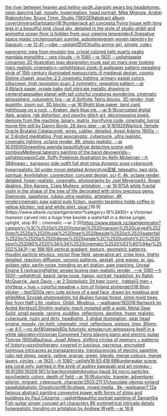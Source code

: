 [the river between heaven and hell](https://www.ebank.nz/aiartgenerator?category=the%2520river%2520between%2520heaven%2520and%2520hell)[no-god](https://www.ebank.nz/aiartgenerator?category=no-god)[A Jiangshi wears big headphones, neon dancing hall, moody, hyperrealism, head portrait, Mike Mignola, Andrei Riabovitchev, Bruce Timm, Studio TRIGGER](https://www.ebank.nz/aiartgenerator?category=A%2520Jiangshi%2520wears%2520big%2520headphones%2C%2520neon%2520dancing%2520hall%2C%2520moody%2C%2520hyperrealism%2C%2520head%2520portrait%2C%2520Mike%2520Mignola%2C%2520Andrei%2520Riabovitchev%2C%2520Bruce%2520Timm%2C%2520Studio%2520TRIGGER)[abstract album cover](https://www.ebank.nz/aiartgenerator?category=abstract%2520album%2520cover)[Universe](https://www.ebank.nz/aiartgenerator?category=Universe)[5](https://www.ebank.nz/aiartgenerator?category=5)[artstation](https://www.ebank.nz/aiartgenerator?category=artstation)[16:9](https://www.ebank.nz/aiartgenerator?category=16%3A9)[lumberjack art concept](https://www.ebank.nz/aiartgenerator?category=lumberjack%2520art%2520concept)[a flying house with long legs in a beautiful pink cloud sky, detailed in the style of studio ghibli and anime](https://www.ebank.nz/aiartgenerator?category=a%2520flying%2520house%2520with%2520long%2520legs%2520in%2520a%2520beautiful%2520pink%2520cloud%2520sky%2C%2520detailed%2520in%2520the%2520style%2520of%2520studio%2520ghibli%2520and%2520anime)[the ocean floor is hidden from your viewing lens](https://www.ebank.nz/aiartgenerator?category=the%2520ocean%2520floor%2520is%2520hidden%2520from%2520your%2520viewing%2520lens)[render](https://www.ebank.nz/aiartgenerator?category=render)[4:3](https://www.ebank.nz/aiartgenerator?category=4%3A3)[negative space magic circle](https://www.ebank.nz/aiartgenerator?category=negative%2520space%2520magic%2520circle)[mountain sunrise, autostereogram woven tapestry by Gauguin —ar 12:41 —vibe --uplight](https://www.ebank.nz/aiartgenerator?category=mountain%2520sunrise%2C%2520autostereogram%2520woven%2520tapestry%2520by%2520Gauguin%2520%E2%80%94ar%252012%3A41%2520%E2%80%94vibe%2520--uplight)[😈⛓️](https://www.ebank.nz/aiartgenerator?category=%F0%9F%98%88%E2%9B%93%EF%B8%8F)[Cthulhu anime girl, simple, cute](https://www.ebank.nz/aiartgenerator?category=Cthulhu%2520anime%2520girl%2C%2520simple%2C%2520cute)[< panoramic view from moutain top, cristal colored light quartz peaks mandala monoliths :: rare clouds --h 1080 --w 1920 --uplight](https://www.ebank.nz/aiartgenerator?category=%3C%2520panoramic%2520view%2520from%2520moutain%2520top%2C%2520cristal%2520colored%2520light%2520quartz%2520peaks%2520mandala%2520monoliths%2520%3A%3A%2520rare%2520clouds%2520--h%25201080%2520--w%25201920%2520--uplight)[apple cinnamon 2D illustration logo design](https://www.ebank.nz/aiartgenerator?category=apple%2520cinnamon%25202D%2520illustration%2520logo%2520design)[elon musk sad on mars over looking mars realistic cinematic](https://www.ebank.nz/aiartgenerator?category=elon%2520musk%2520sad%2520on%2520mars%2520over%2520looking%2520mars%2520realistic%2520cinematic)[<--uplight](https://www.ebank.nz/aiartgenerator?category=%3C--uplight)[slavoj zizek::6 wallpaper pattern repeating style of 15th century illuminated manuscripts::6 medieval design, cosmic Sistine chapel, gouche::2.5 cinematic lighting, primary pastel colors, silkscreen, high resolution scan::2 symmetry, repeating pattern --ar 4:6](https://www.ebank.nz/aiartgenerator?category=slavoj%2520zizek%3A%3A6%2520wallpaper%2520pattern%2520repeating%2520style%2520of%252015th%2520century%2520illuminated%2520manuscripts%3A%3A6%2520medieval%2520design%2C%2520cosmic%2520Sistine%2520chapel%2C%2520gouche%3A%3A2.5%2520cinematic%2520lighting%2C%2520primary%2520pastel%2520colors%2C%2520silkscreen%2C%2520high%2520resolution%2520scan%3A%3A2%2520symmetry%2C%2520repeating%2520pattern%2520--ar%25204%3A6)[black paper, ornate baby doll intricate metallic drawing in center](https://www.ebank.nz/aiartgenerator?category=black%2520paper%2C%2520ornate%2520baby%2520doll%2520intricate%2520metallic%2520drawing%2520in%2520center)[shapes](https://www.ebank.nz/aiartgenerator?category=shapes)[alien planet with tall colorful creatures wondering, cinematic atmosphere, volumetric fog --ar 4:3](https://www.ebank.nz/aiartgenerator?category=alien%2520planet%2520with%2520tall%2520colorful%2520creatures%2520wondering%2C%2520cinematic%2520atmosphere%2C%2520volumetric%2520fog%2520--ar%25204%3A3)[infinite Tetris blocks, 3D render, high quantity, zoom out, 3D blocks —ar 16:9](https://www.ebank.nz/aiartgenerator?category=infinite%2520Tetris%2520blocks%2C%25203D%2520render%2C%2520high%2520quantity%2C%2520zoom%2520out%2C%25203D%2520blocks%2520%E2%80%94ar%252016%3A9)[light blue paper, tarot card, lighthouse on a rock, :: Kraken, dark blue ink. --ar 9:16](https://www.ebank.nz/aiartgenerator?category=light%2520blue%2520paper%2C%2520tarot%2520card%2C%2520lighthouse%2520on%2520a%2520rock%2C%2520%3A%3A%2520Kraken%2C%2520dark%2520blue%2520ink.%2520--ar%25209%3A16)[corrupted digital data, analog, rgb distortion, evil psycho glitch art, decomposing pixels, demons from the machine, binary, matrix, horrifying code, cinematic horror movie film still by Danny Boyle, 28 days later  --ar 9:16](https://www.ebank.nz/aiartgenerator?category=corrupted%2520digital%2520data%2C%2520analog%2C%2520rgb%2520distortion%2C%2520evil%2520psycho%2520glitch%2520art%2C%2520decomposing%2520pixels%2C%2520demons%2520from%2520the%2520machine%2C%2520binary%2C%2520matrix%2C%2520horrifying%2520code%2C%2520cinematic%2520horror%2520movie%2520film%2520still%2520by%2520Danny%2520Boyle%2C%252028%2520days%2520later%2520%2520--ar%25209%3A16)[1920](https://www.ebank.nz/aiartgenerator?category=1920)[Warlock Temple Oracle Brutalist Catatacomb, wires, cables, detailed, Ansel Adams 1900s --ar 3:4](https://www.ebank.nz/aiartgenerator?category=Warlock%2520Temple%2520Oracle%2520Brutalist%2520Catatacomb%2C%2520wires%2C%2520cables%2C%2520detailed%2C%2520Ansel%2520Adams%25201900s%2520--ar%25203%3A4)[robot meditating, Post apocalyptic, cyberpunk, ultra realistic, cinematic lighting, octane render, 8K, photo realistic, --ar 16:9](https://www.ebank.nz/aiartgenerator?category=robot%2520meditating%2C%2520Post%2520apocalyptic%2C%2520cyberpunk%2C%2520ultra%2520realistic%2C%2520cinematic%2520lighting%2C%2520octane%2520render%2C%25208K%2C%2520photo%2520realistic%2C%2520--ar%252016%3A9)[16000](https://www.ebank.nz/aiartgenerator?category=16000)[meeeting agenda beautiful](https://www.ebank.nz/aiartgenerator?category=meeeting%2520agenda%2520beautiful)[true detective scene with zombies](https://www.ebank.nz/aiartgenerator?category=true%2520detective%2520scene%2520with%2520zombies)[Medieval tapestry painting of the band devo](https://www.ebank.nz/aiartgenerator?category=Medieval%2520tapestry%2520painting%2520of%2520the%2520band%2520devo)[worlds](https://www.ebank.nz/aiartgenerator?category=worlds)[--uplight](https://www.ebank.nz/aiartgenerator?category=--uplight)[oceanix](https://www.ebank.nz/aiartgenerator?category=oceanix)[Cute, fluffy Pokémon illustration by Kelly Mckernan --h 384](https://www.ebank.nz/aiartgenerator?category=Cute%2C%2520fluffy%2520Pok%C3%A9mon%2520illustration%2520by%2520Kelly%2520Mckernan%2520--h%2520384)[magic」](https://www.ebank.nz/aiartgenerator?category=magic%E3%80%8D)[kangaroo side outfit full shot ninja dynamic pose cyberpunk hyperrealistic 3d under moon detailed Armor](https://www.ebank.nz/aiartgenerator?category=kangaroo%2520side%2520outfit%2520full%2520shot%2520ninja%2520dynamic%2520pose%2520cyberpunk%2520hyperrealistic%25203d%2520under%2520moon%2520detailed%2520Armor)[style](https://www.ebank.nz/aiartgenerator?category=style)[双城, telepathy, two girls, spiritual, Annihilation, connection, concept design, sci-fi, 4k, octane render, detailed, hyper-realistic, cinematic, photography by Joel Meyerowitz, Roger deakins, Slim Aarons, Craig Mullens, artstation, --ar 16:9](https://www.ebank.nz/aiartgenerator?category=%E5%8F%8C%E5%9F%8E%2C%2520telepathy%2C%2520two%2520girls%2C%2520spiritual%2C%2520Annihilation%2C%2520connection%2C%2520concept%2520design%2C%2520sci-fi%2C%25204k%2C%2520octane%2520render%2C%2520detailed%2C%2520hyper-realistic%2C%2520cinematic%2C%2520photography%2520by%2520Joel%2520Meyerowitz%2C%2520Roger%2520deakins%2C%2520Slim%2520Aarons%2C%2520Craig%2520Mullens%2C%2520artstation%2C%2520--ar%252016%3A9)[75](https://www.ebank.nz/aiartgenerator?category=75)[A white fractal violin in the shape of the tree of life decorated with shiny precious gems, Diamonds, sapphires, rubies,ultra-realistic, artstation, 4K render](https://www.ebank.nz/aiartgenerator?category=A%2520white%2520fractal%2520violin%2520in%2520the%2520shape%2520of%2520the%2520tree%2520of%2520life%2520decorated%2520with%2520shiny%2520precious%2520gems%2C%2520Diamonds%2C%2520sapphires%2C%2520rubies%2Cultra-realistic%2C%2520artstation%2C%25204K%2520render)[cinematic,](https://www.ebank.nz/aiartgenerator?category=cinematic%2C)[paw patrol pulp fiction. quentin tarantino holds coffee in yellow kitchen. red and white shirt. pixar.](https://www.ebank.nz/aiartgenerator?category=paw%2520patrol%2520pulp%2520fiction.%2520quentin%2520tarantino%2520holds%2520coffee%2520in%2520yellow%2520kitchen.%2520red%2520and%2520white%2520shirt.%2520pixar.)[16:9](https://www.ebank.nz/aiartgenerator?category=16%3A9)[< a Victorian mansion carved into a huge tree beside a waterfall in a dense jungle, uplight, stop 80 :: cinematic —ar 2:3](https://www.ebank.nz/aiartgenerator?category=%3C%2520a%2520Victorian%2520mansion%2520carved%2520into%2520a%2520huge%2520tree%2520beside%2520a%2520waterfall%2520in%2520a%2520dense%2520jungle%2C%2520uplight%2C%2520stop%252080%2520%3A%3A%2520cinematic%2520%E2%80%94ar%25202%3A3)[—ar 188:164 vertical gradient, texture, geometric patterns, Houdini particle physics, vector flow field, generative art, crisp lines, highly detailed, reaction-diffusion, voronoi patterns, gestalt, sine waves, pi, tau, golden ratio, perlin noise, trending on art station, awe inspiring, Unreal Engine 5 raytracing](https://www.ebank.nz/aiartgenerator?category=%E2%80%94ar%2520188%3A164%2520vertical%2520gradient%2C%2520texture%2C%2520geometric%2520patterns%2C%2520Houdini%2520particle%2520physics%2C%2520vector%2520flow%2520field%2C%2520generative%2520art%2C%2520crisp%2520lines%2C%2520highly%2520detailed%2C%2520reaction-diffusion%2C%2520voronoi%2520patterns%2C%2520gestalt%2C%2520sine%2520waves%2C%2520pi%2C%2520tau%2C%2520golden%2520ratio%2C%2520perlin%2520noise%2C%2520trending%2520on%2520art%2520station%2C%2520awe%2520inspiring%2C%2520Unreal%2520Engine%25205%2520raytracing)[fighter smoke boxing men realistic render , —w 1080 —h 1920](https://www.ebank.nz/aiartgenerator?category=fighter%2520smoke%2520boxing%2520men%2520realistic%2520render%2520%2C%2520%E2%80%94w%25201080%2520%E2%80%94h%25201920)[--uplight](https://www.ebank.nz/aiartgenerator?category=--uplight)[troll, beard, large nose, happy, portrait, headshot, by  Ralph McQuarrie, Jack Davis --ar 2:3](https://www.ebank.nz/aiartgenerator?category=troll%2C%2520beard%2C%2520large%2520nose%2C%2520happy%2C%2520portrait%2C%2520headshot%2C%2520by%2520%2520Ralph%2520McQuarrie%2C%2520Jack%2520Davis%2520--ar%25202%3A3)[simplistic 2d tiger icon](https://www.ebank.nz/aiartgenerator?category=simplistic%25202d%2520tiger%2520icon)[ଵ ˛̼ ଵ](https://www.ebank.nz/aiartgenerator?category=%E0%AC%B5%2520%CB%9B%CC%BC%2520%E0%AC%B5)[detail](https://www.ebank.nz/aiartgenerator?category=detail)[3 men + shirtless + hug + colorful meadow + tom of finland styl](https://www.ebank.nz/aiartgenerator?category=3%2520men%2520%2B%2520shirtless%2520%2B%2520hug%2520%2B%2520colorful%2520meadow%2520%2B%2520tom%2520of%2520finland%2520styl)[render](https://www.ebank.nz/aiartgenerator?category=render)[5](https://www.ebank.nz/aiartgenerator?category=5)[16:9](https://www.ebank.nz/aiartgenerator?category=16%3A9)[lion sticker --test](https://www.ebank.nz/aiartgenerator?category=lion%2520sticker%2520--test)[1200](https://www.ebank.nz/aiartgenerator?category=1200)[a very cute picture of a seal face, drawn by moebius and ghibli](https://www.ebank.nz/aiartgenerator?category=a%2520very%2520cute%2520picture%2520of%2520a%2520seal%2520face%2C%2520drawn%2520by%2520moebius%2520and%2520ghibli)[Moe Szyslak photorealistic hd 4k](https://www.ebank.nz/aiartgenerator?category=Moe%2520Szyslak%2520photorealistic%2520hd%25204k)[alien fungal forest, slime mold trees, Xen from Half-Life, realism, Ghibli, Moebius, --wallpaper](https://www.ebank.nz/aiartgenerator?category=alien%2520fungal%2520forest%2C%2520slime%2520mold%2520trees%2C%2520Xen%2520from%2520Half-Life%2C%2520realism%2C%2520Ghibli%2C%2520Moebius%2C%2520--wallpaper)[1920](https://www.ebank.nz/aiartgenerator?category=1920)[16:9](https://www.ebank.nz/aiartgenerator?category=16%3A9)[artwork by André Kertész](https://www.ebank.nz/aiartgenerator?category=artwork%2520by%2520Andr%C3%A9%2520Kert%C3%A9sz)[0.5](https://www.ebank.nz/aiartgenerator?category=0.5)[highly realistic mech mutated with a wold. Metal Gear Solid, small people, raining, puddles, reflections, daytime, hyper realistic, cyberpunk, rusty and dirty, headlights, 3 global illumination, gear head engine, moody, rim light, cinematic, mist, reflections, pistons, tires, 85mm, —ar 4:5 —no dof](https://www.ebank.nz/aiartgenerator?category=highly%2520realistic%2520mech%2520mutated%2520with%2520a%2520wold.%2520Metal%2520Gear%2520Solid%2C%2520small%2520people%2C%2520raining%2C%2520puddles%2C%2520reflections%2C%2520daytime%2C%2520hyper%2520realistic%2C%2520cyberpunk%2C%2520rusty%2520and%2520dirty%2C%2520headlights%2C%25203%2520global%2520illumination%2C%2520gear%2520head%2520engine%2C%2520moody%2C%2520rim%2520light%2C%2520cinematic%2C%2520mist%2C%2520reflections%2C%2520pistons%2C%2520tires%2C%252085mm%2C%2520%E2%80%94ar%25204%3A5%2520%E2%80%94no%2520dof)[80](https://www.ebank.nz/aiartgenerator?category=80)[details](https://www.ebank.nz/aiartgenerator?category=details)[80](https://www.ebank.nz/aiartgenerator?category=80)[a futuristic simulacrum witnessing itself in a white laboratory](https://www.ebank.nz/aiartgenerator?category=a%2520futuristic%2520simulacrum%2520witnessing%2520itself%2520in%2520a%2520white%2520laboratory)[Victorian Conjoined Twins playing piano and electric guitar Tintype 1900s](https://www.ebank.nz/aiartgenerator?category=Victorian%2520Conjoined%2520Twins%2520playing%2520piano%2520and%2520electric%2520guitar%2520Tintype%25201900s)[Bauhaus, Josef Albers,  shifting circles of memory + patterns of history+psychotherapy, covered in luscious, nacreous, encrusted luminous intricacies as transparencies, translucencies of electric sapphire, ruby red glows, pearls, yellow, orange, green, blends, merge colours, merge layers, circles  --w 1920 --h 1080](https://www.ebank.nz/aiartgenerator?category=Bauhaus%2C%2520Josef%2520Albers%2C%2520%2520shifting%2520circles%2520of%2520memory%2520%2B%2520patterns%2520of%2520history%2Bpsychotherapy%2C%2520covered%2520in%2520luscious%2C%2520nacreous%2C%2520encrusted%2520luminous%2520intricacies%2520as%2520transparencies%2C%2520translucencies%2520of%2520electric%2520sapphire%2C%2520ruby%2520red%2520glows%2C%2520pearls%2C%2520yellow%2C%2520orange%2C%2520green%2C%2520blends%2C%2520merge%2520colours%2C%2520merge%2520layers%2C%2520circles%2520%2520--w%25201920%2520--h%25201080)[--uplight](https://www.ebank.nz/aiartgenerator?category=--uplight)[16:9](https://www.ebank.nz/aiartgenerator?category=16%3A9)[3:4](https://www.ebank.nz/aiartgenerator?category=3%3A4)[16:9](https://www.ebank.nz/aiartgenerator?category=16%3A9)[8K](https://www.ebank.nz/aiartgenerator?category=8K)[underwater scene, sea coral only, painted in the style of audrey kawasaki and art noveau-- 16:9](https://www.ebank.nz/aiartgenerator?category=underwater%2520scene%2C%2520sea%2520coral%2520only%2C%2520painted%2520in%2520the%2520style%2520of%2520audrey%2520kawasaki%2520and%2520art%2520noveau--%252016%3A9)[1280:1920](https://www.ebank.nz/aiartgenerator?category=1280%3A1920)[9:16](https://www.ebank.nz/aiartgenerator?category=9%3A16)[1:1](https://www.ebank.nz/aiartgenerator?category=1%3A1)[o'barr](https://www.ebank.nz/aiartgenerator?category=o%27barr)[kormidelník](https://www.ebank.nz/aiartgenerator?category=kormideln%C3%ADk)[motion liquid 3d micro particles, psychedelic colors, depth of field --ar 16:9](https://www.ebank.nz/aiartgenerator?category=motion%2520liquid%25203d%2520micro%2520particles%2C%2520psychedelic%2520colors%2C%2520depth%2520of%2520field%2520--ar%252016%3A9)[futuristic, traveler, adventurer, pilgrim, migrant, cyberpunk, character](https://www.ebank.nz/aiartgenerator?category=futuristic%2C%2520traveler%2C%2520adventurer%2C%2520pilgrim%2C%2520migrant%2C%2520cyberpunk%2C%2520character)[350](https://www.ebank.nz/aiartgenerator?category=350)[3:2](https://www.ebank.nz/aiartgenerator?category=3%3A2)[11:17](https://www.ebank.nz/aiartgenerator?category=11%3A17)[chocolate vikings vinland saga](https://www.ebank.nz/aiartgenerator?category=chocolate%2520vikings%2520vinland%2520saga)[Kabbalistic Gnosticism](https://www.ebank.nz/aiartgenerator?category=Kabbalistic%2520Gnosticism)[16:9](https://www.ebank.nz/aiartgenerator?category=16%3A9)[collage, mixed media , 8k](https://www.ebank.nz/aiartgenerator?category=collage%2C%2520mixed%2520media%2520%2C%25208k)[--wallpaper](https://www.ebank.nz/aiartgenerator?category=--wallpaper)[7:12](https://www.ebank.nz/aiartgenerator?category=7%3A12)[a famous abstract  painting conveying power with forms of ships and buildings by Paul Cézanne --uplight](https://www.ebank.nz/aiartgenerator?category=a%2520famous%2520abstract%2520%2520painting%2520conveying%2520power%2520with%2520forms%2520of%2520ships%2520and%2520buildings%2520by%2520Paul%2520C%C3%A9zanne%2520--uplight)[beautiful portrait painting of Samantha Fish guitar singer concept art characters 8K symmetrical intricate details hyperealistic trending on artstation by Andrew Wyeth --ar 16:8](https://www.ebank.nz/aiartgenerator?category=beautiful%2520portrait%2520painting%2520of%2520Samantha%2520Fish%2520guitar%2520singer%2520concept%2520art%2520characters%25208K%2520symmetrical%2520intricate%2520details%2520hyperealistic%2520trending%2520on%2520artstation%2520by%2520Andrew%2520Wyeth%2520--ar%252016%3A8)